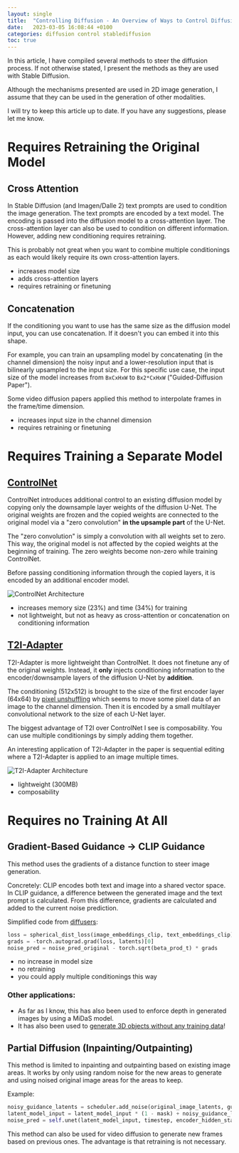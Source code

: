 ```yaml
---
layout: single
title:  "Controlling Diffusion - An Overview of Ways to Control Diffusion Models"
date:   2023-03-05 16:08:44 +0100
categories: diffusion control stablediffusion
toc: true
---
```


In this article, I have compiled several methods to steer the diffusion process. If not otherwise stated, I present the methods as they are used with Stable Diffusion.

Although the mechanisms presented are used in 2D image generation, I assume that they can be used in the generation of other modalities.

I will try to keep this article up to date. If you have any suggestions, please let me know.

# Requires Retraining the Original Model

## Cross Attention



In Stable Diffusion (and Imagen/Dalle 2) text prompts are used to condition the image generation. The text prompts are encoded by a text model. The encoding is passed into the diffusion model to a cross-attention layer. The cross-attention layer can also be used to condition on different information. However, adding new conditioning requires retraining.

This is probably not great when you want to combine multiple conditionings as each would likely require its own cross-attention layers.

- increases model size
- adds cross-attention layers
- requires retraining or finetuning



## Concatenation

If the conditioning you want to use has the same size as the diffusion model input, you can use concatenation. If it doesn't you can embed it into this shape. 

For example, you can train an upsampling model by concatenating (in the channel dimension) the noisy input and a lower-resolution input that is bilinearly upsampled to the input size. For this specific use case, the input size of the model increases from `BxCxHxW` to `Bx2*CxHxW` ("Guided-Diffusion Paper").

Some video diffusion papers applied this method to interpolate frames in the frame/time dimension.

- increases input size in the channel dimension
- requires retraining or finetuning


# Requires Training a Separate Model


## [ControlNet](https://github.com/lllyasviel/ControlNet)

ControlNet introduces additional control to an existing diffusion model by copying only the downsample layer weights of the diffusion U-Net. The original weights are frozen and the copied weights are connected to the original model via a "zero convolution" **in the upsample part** of the U-Net. 

The "zero convolution" is simply a convolution with all weights set to zero. This way, the original model is not affected by the copied weights at the beginning of training. The zero weights become non-zero while training ControlNet.

Before passing conditioning information through the copied layers, it is encoded by an additional encoder model.


![ControlNet Architecture]({{site.url}}/assets/images/controlnet.png)

- increases memory size (23%) and time (34%) for training
- not lightweight, but not as heavy as cross-attention or concatenation on conditioning information

## [T2I-Adapter](https://github.com/TencentARC/T2I-Adapter)

T2I-Adapter is more lightweight than ControlNet. It does not finetune any of the original weights. Instead, it **only** injects conditioning information to the encoder/downsample layers of the diffusion U-Net by **addition**. 

The conditioning (512x512) is brought to the size of the first encoder layer (64x64) by [pixel unshuffling](https://pytorch.org/docs/stable/generated/torch.nn.PixelUnshuffle.html) which seems to move some pixel data of an image to the channel dimension. Then it is encoded by a small multilayer convolutional network to the size of each U-Net layer. 

The biggest advantage of T2I over ControlNet I see is composability. You can use multiple conditionings by simply adding them together.

An interesting application of T2I-Adapter in the paper is sequential editing where a T2I-Adapter is applied to an image multiple times.

![T2I-Adapter Architecture]({{site.url}}/assets/images/sequential_edit_t2i_adapter.png)

- lightweight (300MB)
- composability

# Requires no Training At All


## Gradient-Based Guidance -> CLIP Guidance

This method uses the gradients of a distance function to steer image generation.

Concretely: CLIP encodes both text and image into a shared vector space. In CLIP guidance, a difference between the generated image and the text prompt is calculated. From this difference, gradients are calculated and added to the current noise prediction.

Simplified code from [diffusers](https://github.com/huggingface/diffusers/blob/v0.13.1-patch/examples/community/clip_guided_stable_diffusion.py#L167):

```python
loss = spherical_dist_loss(image_embeddings_clip, text_embeddings_clip).mean() * clip_guidance_scale
grads = -torch.autograd.grad(loss, latents)[0]
noise_pred = noise_pred_original - torch.sqrt(beta_prod_t) * grads
```

- no increase in model size
- no retraining
- you could apply multiple conditionings this way

### Other applications:

- As far as I know, this has also been used to enforce depth in generated images by using a MiDaS model.
- It has also been used to [generate 3D objects without any training data](https://hanhung.github.io/PureCLIPNeRF/)!




## Partial Diffusion (Inpainting/Outpainting)

This method is limited to inpainting and outpainting based on existing image areas. It works by only using random noise for the new areas to generate and using noised original image areas for the areas to keep.

Example:

```python
noisy_guidance_latents = scheduler.add_noise(original_image_latents, guidance_noise, timestep)
latent_model_input = latent_model_input * (1 - mask) + noisy_guidance_latents * mask
noise_pred = self.unet(latent_model_input, timestep, encoder_hidden_states=text_embeddings,).sample
```

This method can also be used for video diffusion to generate new frames based on previous ones. The advantage is that retraining is not necessary.

